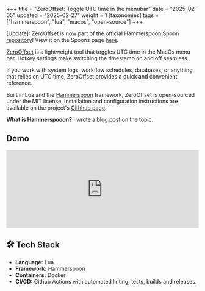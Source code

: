 +++
title = "ZeroOffset: Toggle UTC time in the menubar"
date = "2025-02-05"
updated = "2025-02-27"
weight = 1
[taxonomies]
  tags = ["hammerspoon", "lua", "macos", "open-source"]
+++

\[Update\]: ZeroOffset is now part of the official Hammerspoon Spoon [repository](https://www.hammerspoon.org/Spoons/)! View it on the Spoons page [here](https://www.hammerspoon.org/Spoons/ZeroOffset.html).

[ZeroOffset](https://github.com/gavinest/ZeroOffset) is a lightweight tool that toggles UTC time in the MacOs menu bar. Hotkey settings make switching the timestamp on and off seamless.

If you work with system logs, workflow schedules, databases, or anything that relies on UTC time, ZeroOffset provides a quick and convenient reference.

Built in Lua and the [Hammerspoon](https://www.hammerspoon.org/) framework, ZeroOffset is open-sourced under the MIT license. Installation and configuration instructions are available on the project's [Githhub page](https://github.com/gavinest/ZeroOffset).

**What is Hammerspooon?** I wrote a blog [post](@/posts/unlock-mac-productivity-with-hammerspoon.md) on the topic.

## Demo

<div style="position: relative; padding-bottom: 40.58127018299247%; height: 0;"><iframe src="https://www.loom.com/embed/45e1d0f0b6804675ad9a34b7d7324229?sid=1d3061ab-c42b-446c-9ce6-b271d3784124" frameborder="0" webkitallowfullscreen mozallowfullscreen allowfullscreen style="position: absolute; top: 0; left: 0; width: 100%; height: 100%;"></iframe></div>


## 🛠️ Tech Stack

* **Language:** Lua
* **Framework:** Hammerspoon
* **Containers:** Docker
* **CI/CD:** Github Actions with automated linting, tests, builds and releases.
